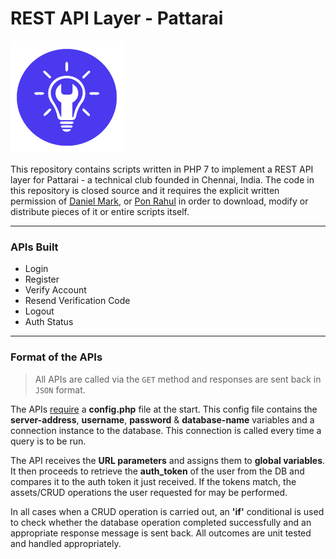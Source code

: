 # REST API Layer - Pattarai

![](https://github.com/thedanielmark/pattarai-website-be/blob/main/images/logo.png)

This repository contains scripts written in PHP 7 to implement a REST API layer for Pattarai - a technical club founded in Chennai, India. The code in this repository is closed source and it requires the explicit written permission of [Daniel Mark](https://thedanielmark.com), or [Pon Rahul](mailto:rahwinside@gmail.com) in order to download, modify or distribute pieces of it or entire scripts itself.

----

### APIs Built
- Login
- Register
- Verify Account
- Resend Verification Code
- Logout
- Auth Status

----

### Format of the APIs

> All APIs are called via the `GET` method and responses are sent back in `JSON` format.

The APIs [require](https://www.php.net/manual/en/function.require.php) a <b>config.php</b> file at the start. This config file contains the <b>server-address</b>, <b>username</b>, <b>password</b> & <b>database-name</b> variables and a connection instance to the database. This connection is called every time a query is to be run.

The API receives the <b>URL parameters</b> and assigns them to <b>global variables</b>.
It then proceeds to retrieve the <b>auth_token</b> of the user from the DB and compares it to the auth token it just received. If the tokens match, the assets/CRUD operations the user requested for may be performed.

In all cases when a CRUD operation is carried out, an <b>&apos;if&apos;</b> conditional is used to check whether the database operation completed successfully and an appropriate response message is sent back. All outcomes are unit tested and handled appropriately.

<!-- ![](https://img.shields.io/github/stars/pandao/editor.md.svg) ![](https://img.shields.io/github/forks/pandao/editor.md.svg) ![](https://img.shields.io/github/tag/pandao/editor.md.svg) ![](https://img.shields.io/github/release/pandao/editor.md.svg) ![](https://img.shields.io/github/issues/pandao/editor.md.svg) ![](https://img.shields.io/bower/v/editor.md.svg) -->
